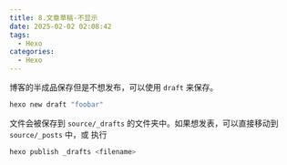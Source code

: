 ```yaml
---
title: 8.文章草稿-不显示
date: 2025-02-02 02:08:42
tags:
  - Hexo
categories:
  - Hexo
---
```



博客的半成品保存但是不想发布，可以使用 `draft` 来保存。
```bash
hexo new draft "foobar"
```

文件会被保存到 `source/_drafts` 的文件夹中。如果想发表，可以直接移动到 `source/_posts` 中，或 执行

```bash
hexo publish _drafts <filename>
```

